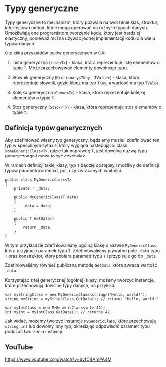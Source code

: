 # Typy generyczne

Typy generyczne to mechanizm, który pozwala na tworzenie klas, struktur, interfejsów i metod, które mogą operować na różnych typach danych. Umożliwiają one programistom tworzenie kodu, który jest bardziej elastyczny, ponieważ można używać jednej implementacji kodu dla wielu typów danych.

Oto kilka przykładów typów generycznych w C#:

1. Lista generyczna (`List<T>`) - klasa, która reprezentuje listę elementów o typie `T`. Może przechowywać elementy dowolnego typu.

2. Słownik generyczny (`Dictionary<TKey, TValue>`) - klasa, która reprezentuje słownik, gdzie klucz ma typ `TKey`, a wartość ma typ `TValue`.

3. Kolejka generyczna (`Queue<T>`) - klasa, która reprezentuje kolejkę elementów o typie `T`.

4. Stos generyczny (`Stack<T>`) - klasa, która reprezentuje stos elementów o typie `T`.


## Definicja typów generycznych

Aby zdefiniować własny typ generyczny, będziemy musieli zdefiniować ten typ w specjalnym sytaxie, który wygląda następująco: class `SomeGenericClass<T>`, gdzie tak naprawdę `T`, jest dowolną nazwą typu generycznego i może to być cokolwiek.

W ramach definicji takiej klasy, typ `T` będzię dostępny i możliwy do definicji typów parametrów metod, pól, czy zwracanych wartości.

```
public class MyGenericClass<T>
{
    private T _data;

    public MyGenericClass(T data)
    {
        _data = data;
    }

    public T GetData()
    {
        return _data;
    }
}
```

W tym przykładzie zdefiniowaliśmy ogólną klasę o nazwie `MyGenericClass`, która przyjmuje parametr typu `T`. Zdefiniowaliśmy prywatne pole `_data` typu `T` oraz konstruktor, który pobiera parametr typu `T` i przypisuje go do `_data`.

Zdefiniowaliśmy również publiczną metodę `GetData`, która zwraca wartość `_data`.

Korzystając z tej generycznej (ogólnej) klasy, możemy tworzyć instancje, które przechowują dowolne typy danych, na przykład:

```
var myStringClass = new MyGenericClass<string>("Hello, world!");
string myString = myStringClass.GetData(); // returns "Hello, world!"

var myIntClass = new MyGenericClass<int>(42);
int myInt = myIntClass.GetData(); // returns 42
```
Jak widać, możemy tworzyć instancje `MyGenericClass`, które przechowują `string`, `int` lub dowolny inny typ, określając odpowiedni parametr typu podczas tworzenia instancji.
## YouTube
https://www.youtube.com/watch?v=6vfC4AmPA4M